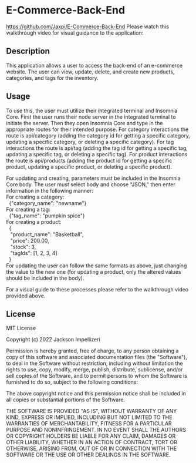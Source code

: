 # E-Commerce-Back-End

https://github.com/Jaxpi/E-Commerce-Back-End
Please watch this walkthrough video for visual guidance to the application:


## Description

This application allows a user to access the back-end of an e-commerce website. The user can view, update, delete, and create new products, categories, and tags for the inventory.

## Usage

To use this, the user must utilize their integrated terminal and Insomnia Core. First the user runs their node server in the integrated terminal to initiate the server. Then they open Insomnia Core and type in the appropriate routes for their intended purpose. For category interactions the route is api/category (adding the category id for getting a specific category, updating a specific category, or deleting a specific category). For tag interactions the route is api/tag (adding the tag id for getting a specific tag, updating a specific tag, or deleting a specific tag). For product interactions the route is api/products (adding the product id for getting a specific product, updating a specific product, or deleting a specific product).

For updating and creating, parameters must be included in the Insomnia Core body. The user must select body and choose "JSON," then enter information in the following manner:<br>
For creating a category:<br>
&nbsp;&nbsp;{"category_name": "newname"}<br>
For creating a tag:<br>
&nbsp;&nbsp;{"tag_name": "pumpkin spice"}<br>
For creating a product:<br>
&nbsp;&nbsp;{<br>
&nbsp;&nbsp;&nbsp;"product_name": "Basketball",<br>
&nbsp;&nbsp;&nbsp;"price": 200.00,<br>
&nbsp;&nbsp;&nbsp;"stock": 3,<br>
&nbsp;&nbsp;&nbsp;"tagIds": [1, 2, 3, 4]<br>
&nbsp;&nbsp;}<br>
For updating the user can follow the same formats as above, just changing the value to the new one (for updating a product, only the altered values should be included in the body).

For a visual guide to these processes please refer to the walkthrough video provided above.

## License

MIT License

Copyright (c) 2022 Jackson Impellizeri

Permission is hereby granted, free of charge, to any person obtaining a copy
of this software and associated documentation files (the "Software"), to deal
in the Software without restriction, including without limitation the rights
to use, copy, modify, merge, publish, distribute, sublicense, and/or sell
copies of the Software, and to permit persons to whom the Software is
furnished to do so, subject to the following conditions:

The above copyright notice and this permission notice shall be included in all
copies or substantial portions of the Software.

THE SOFTWARE IS PROVIDED "AS IS", WITHOUT WARRANTY OF ANY KIND, EXPRESS OR
IMPLIED, INCLUDING BUT NOT LIMITED TO THE WARRANTIES OF MERCHANTABILITY,
FITNESS FOR A PARTICULAR PURPOSE AND NONINFRINGEMENT. IN NO EVENT SHALL THE
AUTHORS OR COPYRIGHT HOLDERS BE LIABLE FOR ANY CLAIM, DAMAGES OR OTHER
LIABILITY, WHETHER IN AN ACTION OF CONTRACT, TORT OR OTHERWISE, ARISING FROM,
OUT OF OR IN CONNECTION WITH THE SOFTWARE OR THE USE OR OTHER DEALINGS IN THE
SOFTWARE.